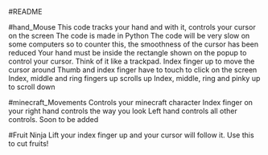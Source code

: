 #README

#hand_Mouse
This code tracks your hand and with it, controls your cursor on the screen
The code is made in Python
The code will be very slow on some computers so to counter this, the smoothness of the cursor has been reduced
Your hand must be inside the rectangle shown on the popup to control your cursor. Think of it like a trackpad.
Index finger up to move the cursor around
Thumb and index finger have to touch to click on the screen
Index, middle and ring fingers up scrolls up
Index, middle, ring and pinky up to scroll down

#minecraft_Movements
Controls your minecraft character
Index finger on your right hand controls the way you look
Left hand controls all other controls. Soon to be added

#Fruit Ninja
Lift your index finger up and your cursor will follow it. Use this to cut fruits!
